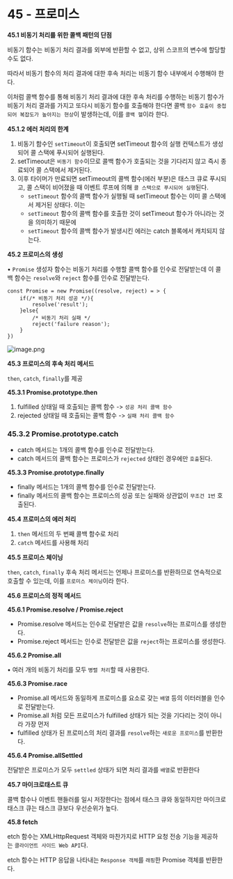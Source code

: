 # 45 - 프로미스

**45.1 비동기 처리를 위한 콜백 패턴의 단점**

비동기 함수는 비동기 처리 결과를 외부에 반환할 수 없고, 상위 스코프의 변수에 할당할 수도 없다.

따라서 비동기 함수의 처리 결과에 대한 후속 처리는 비동기 함수 내부에서 수행해야 한다.

이처럼 콜백 함수를 통해 비동기 처리 결과에 대한 후속 처리를 수행하는 비동기 함수가 비동기 처리 결과를 가지고 또다시 비동기 함수를 호출해야 한다면 콜백 `함수 호출이 중첩되어 복잡도가 높아지는 현상`이 발생하는데, 이를 `콜백 헬`이라 한다.

**45.1.2 에러 처리의 한계**

1. 비동기 함수인 `setTimeout`이 호출되면 setTimeout 함수의 실행 컨텍스트가 생성되어 콜 스택에 푸시되어 실행된다.
2. setTimeout은 `비동기 함수`이므로 콜백 함수가 호출되는 것을 기다리지 않고 즉시 종료되어 콜 스택에서 제거된다.
3. 이후 타이머가 만료되면 setTimeout의 콜백 함수(에러 부분)은 태스크 큐로 푸시되고, 콜 스택이 비어졌을 때 이벤트 루프에 의해 `콜 스택으로 푸시되어 실행`된다.
    - `setTimeout` 함수의 콜백 함수가 실행될 때 setTimeout 함수는 이미 콜 스택에서 제거된 상태다. 이는
    - `setTimeout` 함수의 콜백 함수를 호출한 것이 setTimeout 함수가 아니라는 것을 의미하기 때문에
    - `setTimeout` 함수의 콜백 함수가 발생시킨 에러는 catch 블록에서 캐치되지 않는다.

**45.2 프로미스의 생성**

• `Promise` 생성자 함수는 비동기 처리를 수행할 콜백 함수를 인수로 전달받는데 이 콜백 함수는 `resolve`와 `reject` 함수를 인수로 전달받는다.

```
const Promise = new Promise((resolve, reject) = > {
	if(/* 비동기 처리 성공 */){
    	resolve('result');
    }else{
  		/* 비동기 처리 실패 */
		reject('failure reason');
	}
})
```

![image.png](45%20-%20%E1%84%91%E1%85%B3%E1%84%85%E1%85%A9%E1%84%86%E1%85%B5%E1%84%89%E1%85%B3%20a7dd519d94864771bcd158ea9a792769/image.png)

**45.3 프로미스의 후속 처리 메서드**

`then`, `catch`, `finally`를 제공

**45.3.1 Promise.prototype.then**

1. fulfilled 상태일 때 호출되는 콜백 함수 -> `성공 처리 콜백 함수`
2. rejected 상태일 때 호출되는 콜백 함수 -> `실패 처리 콜백 함수`

### 45.3.2 Promise.prototype.catch

- catch 메서드는 1개의 콜백 함수를 인수로 전달받는다.
- catch 메서드의 콜백 함수는 프로미스가 `rejected` 상태인 경우에만 `호출`된다.

**45.3.3 Promise.prototype.finally**

- finally 메서드는 1개의 콜백 함수를 인수로 전달받는다.
- finally 메서드의 콜백 함수는 프로미스의 성공 또는 실패와 상관없이 `무조건 1번` 호출된다.

**45.4 프로미스의 에러 처리**

1. `then` 메서드의 두 번째 콜백 함수로 처리
2. `catch` 메서드를 사용해 처리

**45.5 프로미스 체이닝**

`then`, `catch`, `finally` 후속 처리 메서드는 언제나 프로미스를 반환하므로 연속적으로 호출할 수 있는데, 이를 `프로미스 체이닝`이라 한다.

**45.6 프로미스의 정적 메서드**

**45.6.1 Promise.resolve / Promise.reject**

- Promise.resolve 메서드는 인수로 전달받은 값을 `resolve`하는 프로미스를 생성한다.
- Promise.reject 메서드는 인수로 전달받은 값을 `reject`하는 프로미스를 생성한다.

**45.6.2 Promise.all**

• 여러 개의 비동기 처리를 모두 `병렬 처리`할 때 사용한다.

**45.6.3 Promise.race**

- Promise.all 메서드와 동일하게 프로미스를 요소로 갖는 `배열` 등의 이터러블을 인수로 전달받는다.
- Promise.all 처럼 모든 프로미스가 fulfilled 상태가 되는 것을 기다리는 것이 아니라 가장 먼저
- fulfilled 상태가 된 프로미스의 처리 결과를 `resolve`하는 `새로운 프로미스`를 반환한다.

**45.6.4 Promise.allSettled**

전달받은 프로미스가 모두 `settled` 상태가 되면 처리 결과를 `배열`로 반환한다

**45.7 마이크로태스트 큐**

콜백 함수나 이벤트 핸들러를 일시 저장한다는 점에서 태스크 큐와 동일하지만 마이크로태스크 큐는 태스크 큐보다 우선순위가 높다.

**45.8 fetch**

etch 함수는 XMLHttpRequest 객체와 마찬가지로 HTTP 요청 전송 기능을 제공하는 `클라이언트 사이드 Web API`다.

etch 함수는 HTTP 응답을 나타내는 `Response 객체`를 `래핑`한 Promise 객체를 반환한다.